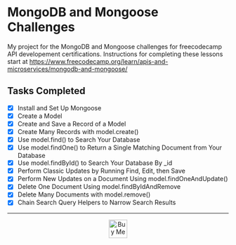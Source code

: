# MongoDB and Mongoose Challenges

My project for the MongoDB and Mongoose challenges for freecodecamp API developement certifications. 
Instructions for completing these lessons start at https://www.freecodecamp.org/learn/apis-and-microservices/mongodb-and-mongoose/

## Tasks Completed
- [x] Install and Set Up Mongoose
- [x] Create a Model
- [x] Create and Save a Record of a Model
- [x] Create Many Records with model.create()
- [x] Use model.find() to Search Your Database
- [x] Use model.findOne() to Return a Single Matching Document from Your Database
- [x] Use model.findById() to Search Your Database By _id
- [x] Perform Classic Updates by Running Find, Edit, then Save
- [x] Perform New Updates on a Document Using model.findOneAndUpdate()
- [x] Delete One Document Using model.findByIdAndRemove
- [x] Delete Many Documents with model.remove()
- [x] Chain Search Query Helpers to Narrow Search Results

----

 <p align="center"><a href='https://ko-fi.com/giorgimakh' target='_blank'><img height='42' style='border:0px;height:42px;' src='https://cdn.ko-fi.com/cdn/kofi3.png?v=3' border='0' alt='Buy Me a Coffee at ko-fi.com' /></a></p>
